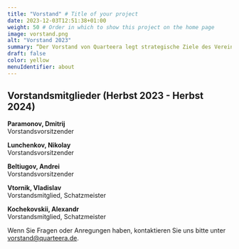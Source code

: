 ```yaml
---
title: "Vorstand" # Title of your project
date: 2023-12-03T12:51:38+01:00
weight: 50 # Order in which to show this project on the home page
image: vorstand.png
alt: "Vorstand 2023"
summary: “Der Vorstand von Quarteera legt strategische Ziele des Vereines fest, entscheidet über die Prioritäten sowie über die Personalfragen.”
draft: false
color: yellow
menuIdentifier: about
---
```

## Vorstandsmitglieder (Herbst 2023 - Herbst 2024)

**Paramonov, Dmitrij**\
Vorstandsvorsitzender

**Lunchenkov, Nikolay**\
Vorstandsvorsitzender

**Beltiugov, Andrei**\
Vorstandsvorsitzender

**Vtornik, Vladislav**\
Vorstandsmitglied, Schatzmeister

**Kochekovskii, Alexandr**\
Vorstandsmitglied, Schatzmeister

Wenn Sie Fragen oder Anregungen haben, kontaktieren Sie uns bitte unter [vorstand@quarteera.de](mailto:vorstand@quarteera.de). 
